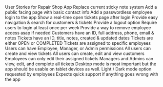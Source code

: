 User Stories for Repair Shop App
 Replace current sticky note system
 Add a public facing page with basic contact info
 Add a passwordless employee login to the app
 Show a real-time open tickets page after login
 Provide easy navigation & search for customers & tickets
 Provide a logout option
 Require users to login at least once per week
 Provide a way to remove employee access asap if needed
 Customers have an ID, full address, phone, email & notes
 Tickets have an ID, title, notes, created & updated dates
 Tickets are either OPEN or COMPLETED
 Tickets are assigned to specific employees
 Users can have Employee, Manager, or Admin permissions
 All users can create and view tickets
 All users can create, edit and view customers
 Employees can only edit their assigned tickets
 Managers and Admins can view, edit, and complete all tickets
 Desktop mode is most important but the app should be usable on tablet devices as well.
 Light / Dark mode option requested by employees
 Expects quick support if anything goes wrong with the app
